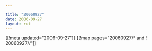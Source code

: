 ```yaml
---

title: "20060927"
date: 2006-09-27
layout: rut
---
```


[[!meta updated="2006-09-27"]]
[[!map pages="20060927/* and ! 20060927/*/*"]]
